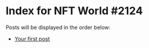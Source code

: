 # Index for NFT World #2124
Posts will be displayed in the order below:

- [Your first post](./001-first.md)

